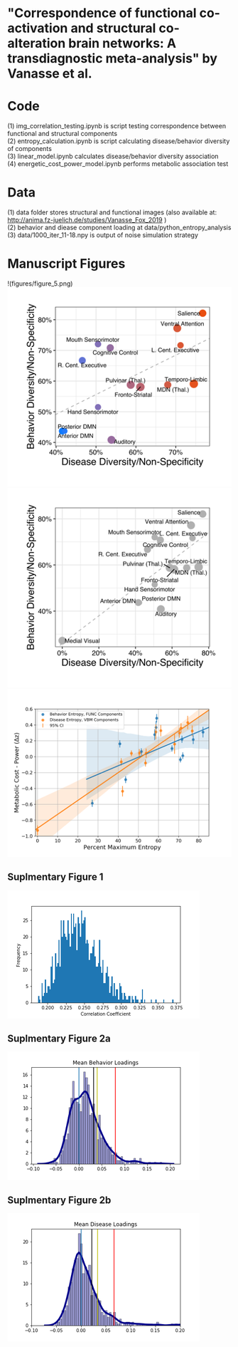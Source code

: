 # "Correspondence of functional co-activation and structural co-alteration brain networks: A transdiagnostic meta-analysis" by Vanasse et al.
# Code
(1) img_correlation_testing.ipynb is script testing correspondence between functional and structural components <br />
(2) entropy_calculation.ipynb is script calculating disease/behavior diversity of components <br /> 
(3) linear_model.ipynb calculates disease/behavior diversity association <br />
(4) energetic_cost_power_model.ipynb performs metabolic association test <br />

# Data
(1) data folder stores structural and functional images (also available at: http://anima.fz-juelich.de/studies/Vanasse_Fox_2019 ) <br />
(2) behavior and diease component loading at data/python_entropy_analysis <br />
(3) data/1000_iter_11-18.npy is output of noise simulation strategy <br />  

# Manuscript Figures
!(figures/figure_5.png)
![Figure 2](figures/linear_model_75perc_nomedvis.png)
![Figure 2](figures/linear_model_75perc.png)
![Figure 4](figures/figure_4.png)

## Suplmentary Figure 1
![Suplementary Figure 1](figures/sup_figure_1.png)


## Suplmentary Figure 2a
![Suplementary Figure 2a](figures/sup_figure_2a.png)

## Suplmentary Figure 2b
![Suplementary Figure 2b](figures/sup_figure_2b.png)
